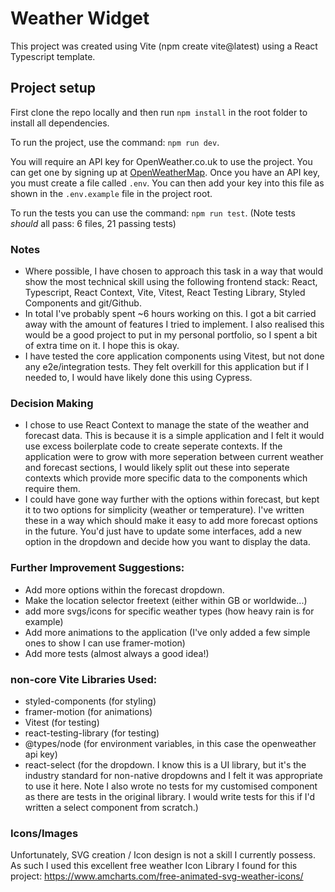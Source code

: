 # Weather Widget

This project was created using Vite (npm create vite@latest) using a React Typescript template. 

## Project setup
First clone the repo locally and then run `npm install` in the root folder to install all dependencies.

To run the project, use the command: `npm run dev`.

You will require an API key for OpenWeather.co.uk to use the project. You can get one by signing up at [OpenWeatherMap](https://openweathermap.org/). Once you have an API key, you must create a file called `.env`. You can then add your key into this file as shown in the `.env.example` file in the project root. 

To run the tests you can use the command: `npm run test`.
(Note tests *should* all pass: 6 files, 21 passing tests)

### Notes
- Where possible, I have chosen to approach this task in a way that would show the most technical skill using the following frontend stack: React, Typescript, React Context, Vite, Vitest, React Testing Library, Styled Components and git/Github.
- In total I've probably spent ~6 hours working on this. I got a bit carried away with the amount of features I tried to implement. I also realised this would be a good project to put in my personal portfolio, so I spent a bit of extra time on it. I hope this is okay. 
- I have tested the core application components using Vitest, but not done any e2e/integration tests. They felt overkill for this application but if I needed to, I would have likely done this using Cypress. 

### Decision Making
- I chose to use React Context to manage the state of the weather and forecast data. This is because it is a simple application and I felt it would use excess boilerplate code to create seperate contexts. If the application were to grow with more seperation between current weather and forecast sections, I would likely split out these into seperate contexts which provide more specific data to the components which require them.
- I could have gone way further with the options within forecast, but kept it to two options for simplicity (weather or temperature). I've written these in a way which should make it easy to add more forecast options in the future. You'd just have to update some interfaces, add a new option in the dropdown and decide how you want to display the data.

### Further Improvement Suggestions:
- Add more options within the forecast dropdown.
- Make the location selector freetext (either within GB or worldwide...)
- add more svgs/icons for specific weather types (how heavy rain is for example)
- Add more animations to the application (I've only added a few simple ones to show I can use framer-motion)
- Add more tests (almost always a good idea!)

### non-core Vite Libraries Used:
- styled-components (for styling)
- framer-motion (for animations)
- Vitest (for testing)
- react-testing-library (for testing)
- @types/node (for environment variables, in this case the openweather api key)
- react-select (for the dropdown. I know this is a UI library, but it's the industry standard for non-native dropdowns and I felt it was appropriate to use it here. Note I also wrote no tests for my customised component as there are tests in the original library. I would write tests for this if I'd written a select component from scratch.)

### Icons/Images
Unfortunately, SVG creation / Icon design is not a skill I currently possess. As such I used this excellent free weather Icon Library I found for this project: https://www.amcharts.com/free-animated-svg-weather-icons/